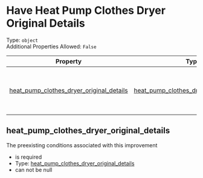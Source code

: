 
Have Heat Pump Clothes Dryer Original Details
=============================================
  
Type: `object`  
Additional Properties Allowed: `False`  
  

|Property|Type|Required|Nullable|Format|Title|
| :---: | :---: | :---: | :---: | :---: | :---: |
|[heat_pump_clothes_dryer_original_details](#heat_pump_clothes_dryer_original_details)|[heat_pump_clothes_dryer_original_details](heat_pump_clothes_dryer_original_details.md)|:white_check_mark:|False||Heat Pump Clothes Dryer Original Details|

## heat_pump_clothes_dryer_original_details
  
The preexisting conditions associated with this improvement  
  

- is required
- Type: [heat_pump_clothes_dryer_original_details](heat_pump_clothes_dryer_original_details.md)
- can not be null

